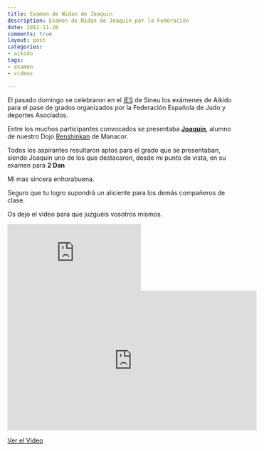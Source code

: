 ```yaml
---  
title: Examen de Nidan de Joaquin  
description: Examen de Nidan de Joaquin por la Federación   
date: 2012-11-26       
comments: true  
layout: post  
categories:  
- aikido   
tags:  
- examen  
- videos    

---  
```


El pasado domingo se celebraron en el [IES] de Sineu los exámenes de Aikido para el pase de grados organizados por la Federación Española de Judo y deportes Asociados.   

Entre los muchos participantes convocados se presentaba **[Joaquin]**, alumno de nuestro Dojo [Renshinkan] de Manacor.

Todos los aspirantes resultaron aptos para el grado que se presentaban, siendo Joaquin uno de los que destacaron, desde mi punto de vista, en su examen para **2 Dan**  

Mi mas sincera enhorabuena.  

Seguro que tu logro supondrá un aliciente para los demás compañeros de clase.   

Os dejo el video para que juzguéis vosotros mismos.

<div class="span12 visible-phone">
<iframe src="http://www.youtube.com/embed/bwVnu_-MEsM" frameborder="0" allowfullscreen></iframe>
</div>

<div class="span12 hidden-phone">
<iframe width="560" height="315" src="http://www.youtube.com/embed/bwVnu_-MEsM" frameborder="0" allowfullscreen></iframe>
</div>

[Ver el Video](http://youtu.be/bwVnu_-MEsM)

[Joaquin]: http://www.facebook.com/joaquinsabater/
[Renshinkan]: http://renshinkanmallorca.com/seccion/aikido/
[IES]: http://www.iessineu.net/index.php/situacio